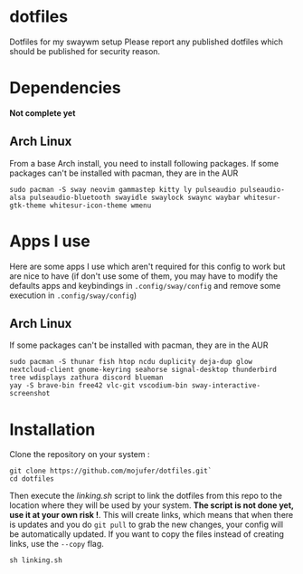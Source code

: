 # dotfiles
Dotfiles for my swaywm setup 
Please report any published dotfiles which should be published for security reason.

# Dependencies
**Not complete yet**
## Arch Linux
From a base Arch install, you need to install following packages.
If some packages can't be installed with pacman, they are in the AUR
```
sudo pacman -S sway neovim gammastep kitty ly pulseaudio pulseaudio-alsa pulseaudio-bluetooth swayidle swaylock swaync waybar whitesur-gtk-theme whitesur-icon-theme wmenu
```

# Apps I use
Here are some apps I use which aren't required for this config to work but are nice to have (if don't use some of them, you may have to modify the defaults apps and keybindings in ```.config/sway/config``` and remove some execution in ```.config/sway/config```)

## Arch Linux
If some packages can't be installed with pacman, they are in the AUR
```
sudo pacman -S thunar fish htop ncdu duplicity deja-dup glow nextcloud-client gnome-keyring seahorse signal-desktop thunderbird tree wdisplays zathura discord blueman
yay -S brave-bin free42 vlc-git vscodium-bin sway-interactive-screenshot
```

# Installation
Clone the repository on your system : 
```
git clone https://github.com/mojufer/dotfiles.git`
cd dotfiles
```

Then execute the *linking.sh* script to link the dotfiles from this repo to the location where they will be used by your system. **The script is not done yet, use it at your own risk !**.
This will create links, which means that when there is updates and you do ```git pull``` to grab the new changes, your config will be automatically updated. If you want to copy the files instead of creating links, use the ```--copy``` flag.
```
sh linking.sh
```
